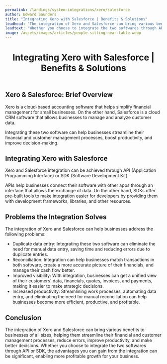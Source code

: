 ```yaml
---
permalink: /landings/system-integrations/xero/salesforce
author: Edward Saunders
title: "Integrating Xero with Salesforce | Benefits & Solutions"
leadhead: "The integration of Xero and Salesforce can bring various benefits to businesses of all sizes, helping them streamline their financial and customer management processes, reduce errors, improve productivity, and make better decisions"
leadtext: "Whether you choose to integrate the two softwares through API or SDK, the advantages you can gain from the integration can be significant, enabling more profitable growth for your business."
image: /assets/images/articles/people-sitting-near-table.webp
---
```

<div class="arttext">	<header>
		<h1>Integrating Xero with Salesforce | Benefits & Solutions</h1>
	</header>
	<section>
		<h2>Xero & Salesforce: Brief Overview</h2>
		<p>Xero is a cloud-based accounting software that helps simplify financial management for small businesses. On the other hand, Salesforce is a cloud CRM software that allows businesses to manage and analyze customer data.</p>
		<p>Integrating these two software can help businesses streamline their financial and customer management processes, boost productivity, and improve decision-making.</p>
	</section>
	<section>
		<h2>Integrating Xero with Salesforce</h2>
		<p>Xero and Salesforce integration can be achieved through API (Application Programming Interface) or SDK (Software Development Kit). </p>
		<p>APIs help businesses connect their software with other apps through an interface that allows the exchange of data. On the other hand, SDKs offer pre-built tools to make integration easier for developers by providing them with development frameworks, libraries, and other resources.</p>
	</section>
	<section>
		<h2>Problems the Integration Solves</h2>
		<p>The integration of Xero and Salesforce can help businesses address the following problems:</p>
		<ul>
			<li>Duplicate data entry: Integrating these two software can eliminate the need for manual data entry, saving time and reducing errors due to duplicate entries. </li>
			<li>Reconciliation: Integration can help businesses match transactions in both software, create a more accurate picture of their financials, and manage their cash flow better.</li>
			<li>Improved visibility: With integration, businesses can get a unified view of their customers' data, financials, quotes, invoices, and payments, making it easier to make strategic decisions.</li>
			<li>Increased productivity: Streamlining work processes, automating data entry, and eliminating the need for manual reconciliation can help businesses become more efficient, productive, and profitable.</li>
		</ul>
	</section>
	<footer>
		<h2>Conclusion</h2>
		<p>The integration of Xero and Salesforce can bring various benefits to businesses of all sizes, helping them streamline their financial and customer management processes, reduce errors, improve productivity, and make better decisions. Whether you choose to integrate the two softwares through API or SDK, the advantages you can gain from the integration can be significant, enabling more profitable growth for your business.</p>
	</footer>
</div>